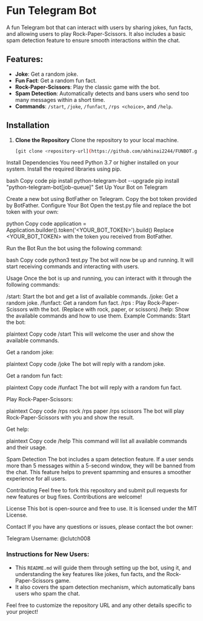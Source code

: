 # Fun Telegram Bot

A fun Telegram bot that can interact with users by sharing jokes, fun facts, and allowing users to play Rock-Paper-Scissors. It also includes a basic spam detection feature to ensure smooth interactions within the chat.

## Features:
- **Joke**: Get a random joke.
- **Fun Fact**: Get a random fun fact.
- **Rock-Paper-Scissors**: Play the classic game with the bot.
- **Spam Detection**: Automatically detects and bans users who send too many messages within a short time.
- **Commands**: `/start`, `/joke`, `/funfact`, `/rps <choice>`, and `/help`.

## Installation

1. **Clone the Repository**
   Clone the repository to your local machine.

   ```bash
   [git clone <repository-url](https://github.com/abhinai2244/FUNBOT.git)>
   
Install Dependencies You need Python 3.7 or higher installed on your system. Install the required libraries using pip.

bash
Copy code
pip install python-telegram-bot --upgrade
pip install "python-telegram-bot[job-queue]"
Set Up Your Bot on Telegram

Create a new bot using BotFather on Telegram.
Copy the bot token provided by BotFather.
Configure Your Bot Open the test.py file and replace the bot token with your own:

python
Copy code
application = Application.builder().token('<YOUR_BOT_TOKEN>').build()
Replace <YOUR_BOT_TOKEN> with the token you received from BotFather.

Run the Bot Run the bot using the following command:

bash
Copy code
python3 test.py
The bot will now be up and running. It will start receiving commands and interacting with users.

Usage
Once the bot is up and running, you can interact with it through the following commands:

/start: Start the bot and get a list of available commands.
/joke: Get a random joke.
/funfact: Get a random fun fact.
/rps <choice>: Play Rock-Paper-Scissors with the bot. (Replace <choice> with rock, paper, or scissors)
/help: Show the available commands and how to use them.
Example Commands:
Start the bot:

plaintext
Copy code
/start
This will welcome the user and show the available commands.

Get a random joke:

plaintext
Copy code
/joke
The bot will reply with a random joke.

Get a random fun fact:

plaintext
Copy code
/funfact
The bot will reply with a random fun fact.

Play Rock-Paper-Scissors:

plaintext
Copy code
/rps rock
/rps paper
/rps scissors
The bot will play Rock-Paper-Scissors with you and show the result.

Get help:

plaintext
Copy code
/help
This command will list all available commands and their usage.

Spam Detection
The bot includes a spam detection feature. If a user sends more than 5 messages within a 5-second window, they will be banned from the chat. This feature helps to prevent spamming and ensures a smoother experience for all users.

Contributing
Feel free to fork this repository and submit pull requests for new features or bug fixes. Contributions are welcome!

License
This bot is open-source and free to use. It is licensed under the MIT License.

Contact
If you have any questions or issues, please contact the bot owner:

Telegram Username: @clutch008


### Instructions for New Users:
- This `README.md` will guide them through setting up the bot, using it, and understanding the key features like jokes, fun facts, and the Rock-Paper-Scissors game.
- It also covers the spam detection mechanism, which automatically bans users who spam the chat.

Feel free to customize the repository URL and any other details specific to your project!
